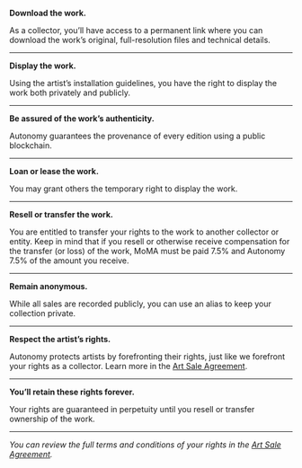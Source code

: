 **Download the work.**

As a collector, you’ll have access to a permanent link where you can download the work’s original, full-resolution files and technical details.

---
**Display the work.**

Using the artist’s installation guidelines, you have the right to display the work both privately and publicly.

---
**Be assured of the work’s authenticity.**

Autonomy guarantees the provenance of every edition using a public blockchain.

---
**Loan or lease the work.**

You may grant others the temporary right to display the work.

---
**Resell or transfer the work.**

You are entitled to transfer your rights to the work to another collector or entity. Keep in mind that if you resell or otherwise receive compensation for the transfer (or loss) of the work, MoMA must be paid 7.5% and Autonomy 7.5% of the amount you receive.

---
**Remain anonymous.**

While all sales are recorded publicly, you can use an alias to keep your collection private.

---
**Respect the artist’s rights.**

Autonomy protects artists by forefronting their rights, just like we forefront your rights as a collector. Learn more in the [Art Sale Agreement]().

---
**You’ll retain these rights forever.**

Your rights are guaranteed in perpetuity until you resell or transfer ownership of the work.

---


*You can review the full terms and conditions of your rights in the [Art Sale Agreement]().*